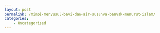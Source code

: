 ```yaml
---
layout: post
permalink: /mimpi-menyusui-bayi-dan-air-susunya-banyak-menurut-islam/
categories:
    - Uncategorized
---
```


